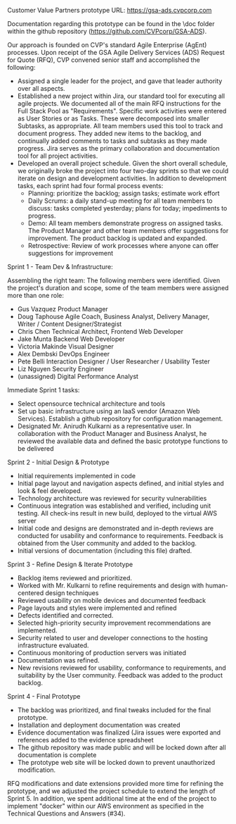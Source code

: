 Customer Value Partners prototype URL: https://gsa-ads.cvpcorp.com

Documentation regarding this prototype can be found in the \doc folder within the github repository (https://github.com/CVPcorp/GSA-ADS).

Our approach is founded on CVP's standard Agile Enterprise (AgEnt) processes. Upon receipt of the GSA Agile Delivery Services (ADS) Request for Quote (RFQ), CVP convened senior staff and accomplished the following:
- Assigned a single leader for the project, and gave that leader authority over all aspects.
- Established a new project within Jira, our standard tool for executing all agile projects. We documented all of the main RFQ instructions for the Full Stack Pool as "Requirements". Specific work activities were entered as User Stories or as Tasks. These were decomposed into smaller Subtasks, as appropriate. All team members used this tool to track and document progress. They added new items to the backlog, and continually added comments to tasks and subtasks as they made progress. Jira serves as the primary collaboration and documentation tool for all project activities.
- Developed an overall project schedule. Given the short overall schedule, we originally broke the project into four two-day sprints so that we could iterate on design and development activities. In addition to development tasks, each sprint had four formal process events:
    - Planning: prioritize the backlog; assign tasks; estimate work effort
	- Daily Scrums: a daily stand-up meeting for all team members to discuss: tasks completed yesterday; plans for today; impediments to progress.
	- Demo: All team members demonstrate progress on assigned tasks. The Product Manager and other team members offer suggestions for improvement. The product backlog is updated and expanded.
	- Retrospective: Review of work processes where anyone can offer suggestions for improvement

	
Sprint 1 - Team Dev & Infrastructure:

Assembling the right team: The following members were identified. Given the project's duration and scope, some of the team members were assigned more than one role:
- Gus Vazquez		Product Manager
- Doug Taphouse		Agile Coach, Business Analyst, Delivery Manager, Writer / Content Designer/Strategist
- Chris Chen		Technical Architect, Frontend Web Developer
- Jake Munta		Backend Web Developer
- Victoria Makinde	Visual Designer
- Alex Dembski		DevOps Engineer
- Pete Belli		Interaction Designer / User Researcher / Usability Tester
- Liz Nguyen		Security Engineer
- (unassigned)		Digital Performance Analyst

Immediate Sprint 1 tasks:
- Select opensource technical architecture and tools
- Set up basic infrastructure using an IaaS vendor (Amazon Web Services). Establish a github repository for configuration management.
- Designated Mr. Anirudh Kulkarni as a representative user. In collaboration with the Product Manager and Business Analyst, he reviewed the available data and defined the basic prototype functions to be delivered


Sprint 2 - Initial Design & Prototype

- Initial requirements implemented in code
- Initial page layout and navigation aspects defined, and initial styles and look & feel developed.
- Technology architecture was reviewed for security vulnerabilities
- Continuous integration was established and verified, including unit testing. All check-ins result in new build, deployed to the virtual AWS server
- Initial code and designs are demonstrated and in-depth reviews are conducted for usability and conformance to requirements. Feedback is obtained from the User community and added to the backlog.
- Initial versions of documentation (including this file) drafted.


Sprint 3 - Refine Design & Iterate Prototype

- Backlog items reviewed and prioritized. 
- Worked with Mr. Kulkarni to refine requirements and design with human-centered design techniques
- Reviewed usability on mobile devices and documented feedback
- Page layouts and styles were implemented and refined
- Defects identified and corrected.
- Selected high-priority security improvement recommendations are implemented.
- Security related to user and developer connections to the hosting infrastructure evaluated.
- Continuous monitoring of production servers was initiated 
- Documentation was refined.
- New revisions reviewed for usability, conformance to requirements, and suitability by the User community. Feedback was added to the product backlog.


Sprint 4 - Final Prototype

- The backlog was prioritized, and final tweaks included for the final prototype.
- Installation and deployment documentation was created
- Evidence documentation was finalized (Jira issues were exported and references added to the evidence spreadsheet
- The github repository was made public and will be locked down after all documentation is complete
- The prototype web site will be locked down to prevent unauthorized modification.

RFQ modifications and date extensions provided more time for refining the prototype, and we adjusted the project schedule to extend the length of Sprint 5. In addition, we spent additional time at the end of the project to implement "docker" within our AWS environment as specified in the Technical Questions and Answers (#34).




